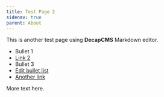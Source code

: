 ```yaml
---
title: Test Page 2
sidenav: true
parent: About
---
```

This is another test page using **DecapCMS** Markdown editor.

* Bullet 1
* [Link 2](https://google.com)
* Bullet 3
* [Edit bullet list](https://google.com)
* [Another link](https://google.com)

More text here.
